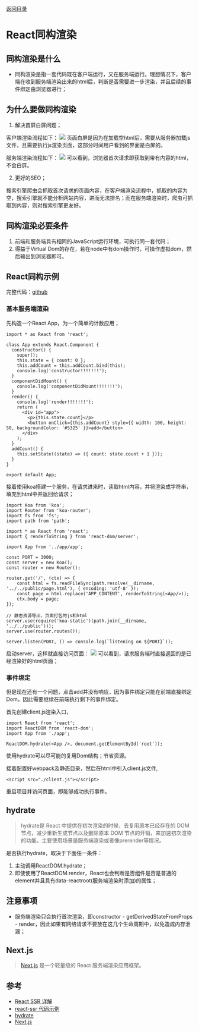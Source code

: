 [返回目录](../../README.md)

# React同构渲染
## 同构渲染是什么
- 同构渲染是指一套代码既在客户端运行，又在服务端运行。理想情况下，客户端在收到服务端渲染出来的html后，判断是否需要进一步渲染，并且后续的事件绑定由浏览器进行；
## 为什么要做同构渲染
1. 解决首屏白屏问题；

客户端渲染流程如下：
![](./client-render.png)
页面白屏是因为在加载空html后，需要从服务器加载js文件，且需要执行js渲染页面，这部分时间用户看到的界面是白屏的。

服务端渲染流程如下：
![](./server-render.png)
可以看到，浏览器首次请求即获取到带有内容的html，不会白屏。

2. 更好的SEO；

搜索引擎爬虫会抓取首次请求的页面内容，在客户端渲染流程中，抓取的内容为空，搜索引擎就不能分析网站内容，进而无法排名；而在服务端渲染时，爬虫可抓取到内容，则对搜索引擎更友好。

## 同构渲染必要条件
1. 前端和服务端具有相同的JavaScript运行环境，可执行同一套代码；
2. 得益于Virtual Dom的存在，若在node中有dom操作时，可操作虚拟dom，然后输出到浏览器即可。

## React同构示例
完整代码：[github](https://github.com/Lskkkk/Demo/tree/master/react-ssr-demo)

### 基本服务端渲染
先构造一个React App，为一个简单的计数应用；
````
import * as React from 'react';

class App extends React.Component {
  constructor() {
    super();
    this.state = { count: 0 };
    this.addCount = this.addCount.bind(this);
    console.log('constructor!!!!!!!');
  }
  componentDidMount() {
    console.log('componentDidMount!!!!!!!');
  }
  render() {
    console.log('render!!!!!!!');
    return (
      <div id="app">
        <p>{this.state.count}</p>
        <button onClick={this.addCount} style={{ width: 100, height: 50, backgroundColor: '#5325' }}>add</button>
      </div>
    );
  }
  addCount() {
    this.setState((state) => ({ count: state.count + 1 }));
  }
}

export default App;
````

接着使用koa搭建一个服务，在请求进来时，读取html内容，并将<App/>渲染成字符串，填充到html中并返回给请求；
````
import Koa from 'koa';
import Router from 'koa-router';
import fs from 'fs';
import path from 'path';

import * as React from 'react';
import { renderToString } from 'react-dom/server';

import App from '../app/app';

const PORT = 3000;
const server = new Koa();
const router = new Router();

router.get('/', (ctx) => {
    const html = fs.readFileSync(path.resolve(__dirname, '../../public/page.html'), { encoding: 'utf-8' });
    const page = html.replace('APP_CONTENT', renderToString(<App/>));
    ctx.body = page;
});

// 静态资源导出，页面打包的js和html
server.use(require('koa-static')(path.join(__dirname, '../../public')));
server.use(router.routes());

server.listen(PORT, () => console.log(`listening on ${PORT}`));
````

启动server，这样就直接访问页面：
![](./demo1.png)
可以看到，请求服务端时直接返回的是已经渲染好的html页面；

### 事件绑定
但是现在还有一个问题，点击add并没有响应，因为事件绑定只能在前端直接绑定Dom，因此需要继续在前端执行剩下的事件绑定。

首先创建client.js渲染入口，
````
import React from 'react';
import ReactDOM from 'react-dom';
import App from './app';

ReactDOM.hydrate(<App />, document.getElementById('root'));
````
使用hydrate可以尽可能的复用Dom结构；节省资源。

接着配置好webpack及静态目录，然后在html中引入client.js文件,
````
<script src="./client.js"></script>
````
重启项目并访问页面，即能够成功执行事件。

## hydrate
> hydrate是 React 中提供在初次渲染的时候，去复用原本已经存在的 DOM 节点，减少重新生成节点以及删除原本 DOM 节点的开销，来加速初次渲染的功能。主要使用场景是服务端渲染或者像prerender等情况。

是否执行hydrate，取决于下面任一条件：
1. 主动调用ReactDOM.hydrate；
2. 即使使用了ReactDOM.render，React也会判断是否组件是否是普通的element并且具有data-reactroot(服务端渲染时添加)的属性；

## 注意事项
- 服务端渲染只会执行首次渲染，即constructor - getDerivedStateFromProps - render，因此如果有网络请求不要放在这几个生命周期中，以免造成内存泄漏；

## Next.js
> [Next.js](https://nextjs.frontendx.cn/) 是一个轻量级的 React 服务端渲染应用框架。

## 参考
- [React SSR 详解](https://juejin.im/post/5def0816f265da33aa6aa7fe)
- [react-ssr 代码示例](https://www.okcode.net/article/607)
- [hydrate](https://react.jokcy.me/book/features/hydrate.html)
- [Next.js](https://nextjs.frontendx.cn/docs/#%E5%AE%89%E8%A3%85)